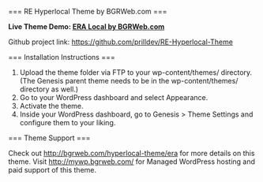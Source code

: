 === RE Hyperlocal Theme by BGRWeb.com ===

<strong>Live Theme Demo: <a href="http://eralocal.bgrweb.com/">ERA Local by BGRWeb.com</a></strong>

Github project link: https://github.com/prilldev/RE-Hyperlocal-Theme


=== Installation Instructions ===

1. Upload the theme folder via FTP to your wp-content/themes/ directory. (The Genesis parent theme needs to be in the wp-content/themes/ directory as well.)
2. Go to your WordPress dashboard and select Appearance.
3. Activate the theme.
4. Inside your WordPress dashboard, go to Genesis > Theme Settings and configure them to your liking.


=== Theme Support ===

Check out http://bgrweb.com/hyperlocal-theme/era for more details on this theme.
Visit http://mywp.bgrweb.com/ for Managed WordPress hosting and paid support of this theme.
